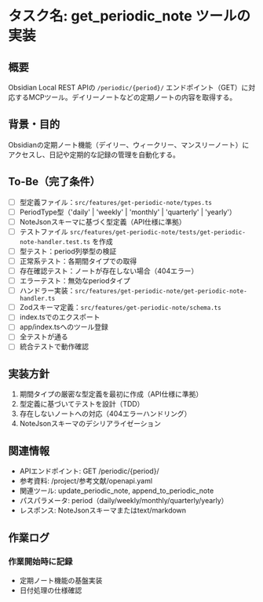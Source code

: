 # タスク名: get_periodic_note ツールの実装

## 概要
Obsidian Local REST APIの `/periodic/{period}/` エンドポイント（GET）に対応するMCPツール。デイリーノートなどの定期ノートの内容を取得する。

## 背景・目的
Obsidianの定期ノート機能（デイリー、ウィークリー、マンスリーノート）にアクセスし、日記や定期的な記録の管理を自動化する。

## To-Be（完了条件）
- [ ] 型定義ファイル：`src/features/get-periodic-note/types.ts`
- [ ] PeriodType型（'daily' | 'weekly' | 'monthly' | 'quarterly' | 'yearly'）
- [ ] NoteJsonスキーマに基づく型定義（API仕様に準拠）
- [ ] テストファイル `src/features/get-periodic-note/tests/get-periodic-note-handler.test.ts` を作成
- [ ] 型テスト：period列挙型の検証
- [ ] 正常系テスト：各期間タイプでの取得
- [ ] 存在確認テスト：ノートが存在しない場合（404エラー）
- [ ] エラーテスト：無効なperiodタイプ
- [ ] ハンドラー実装：`src/features/get-periodic-note/get-periodic-note-handler.ts`
- [ ] Zodスキーマ定義：`src/features/get-periodic-note/schema.ts`
- [ ] index.tsでのエクスポート
- [ ] app/index.tsへのツール登録
- [ ] 全テストが通る
- [ ] 統合テストで動作確認

## 実装方針
1. 期間タイプの厳密な型定義を最初に作成（API仕様に準拠）
2. 型定義に基づいてテストを設計（TDD）
3. 存在しないノートへの対応（404エラーハンドリング）
4. NoteJsonスキーマのデシリアライゼーション

## 関連情報
- APIエンドポイント: GET /periodic/{period}/
- 参考資料: /project/参考文献/openapi.yaml
- 関連ツール: update_periodic_note, append_to_periodic_note
- パスパラメータ: period（daily/weekly/monthly/quarterly/yearly）
- レスポンス: NoteJsonスキーマまたはtext/markdown

## 作業ログ
### 作業開始時に記録
- 定期ノート機能の基盤実装
- 日付処理の仕様確認